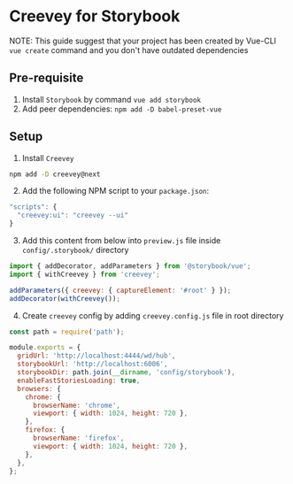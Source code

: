 # Creevey for Storybook

NOTE: This guide suggest that your project has been created by Vue-CLI `vue create` command and you don't have outdated dependencies

## Pre-requisite

1. Install `Storybook` by command `vue add storybook`
1. Add peer dependencies: `npm add -D babel-preset-vue`

## Setup

1. Install `Creevey`

```bash
npm add -D creevey@next
```

2. Add the following NPM script to your `package.json`:

```js
"scripts": {
  "creevey:ui": "creevey --ui"
}
```

3. Add this content from below into `preview.js` file inside `config/.storybook/` directory

```js
import { addDecorator, addParameters } from '@storybook/vue';
import { withCreevey } from 'creevey';

addParameters({ creevey: { captureElement: '#root' } });
addDecorator(withCreevey());
```

4. Create `creevey` config by adding `creevey.config.js` file in root directory

```js
const path = require('path');

module.exports = {
  gridUrl: 'http://localhost:4444/wd/hub',
  storybookUrl: 'http://localhost:6006',
  storybookDir: path.join(__dirname, 'config/storybook'),
  enableFastStoriesLoading: true,
  browsers: {
    chrome: {
      browserName: 'chrome',
      viewport: { width: 1024, height: 720 },
    },
    firefox: {
      browserName: 'firefox',
      viewport: { width: 1024, height: 720 },
    },
  },
};
```
